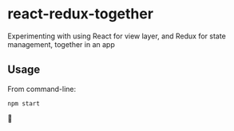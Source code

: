 # react-redux-together

Experimenting with using React for view layer, and Redux for state management, together in an app

## Usage

From command-line:

```
npm start
```

:doughnut:

